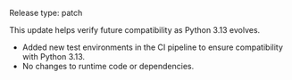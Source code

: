 Release type: patch

This update helps verify future compatibility as Python 3.13 evolves.

- Added new test environments in the CI pipeline to ensure compatibility with Python 3.13.
- No changes to runtime code or dependencies.

